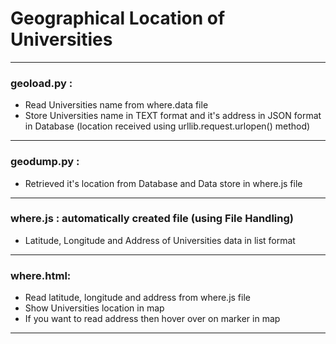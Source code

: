 # Geographical Location of Universities

---
###  geoload.py :
- Read Universities name from where.data file
- Store Universities name in TEXT format and it's address in JSON format in Database (location received using urllib.request.urlopen() method)

---
### geodump.py :  
- Retrieved it's location from Database and Data store in where.js file 

---
### where.js : automatically created file (using File Handling)
- Latitude, Longitude and Address of Universities data in list format  

--- 
### where.html: 
 - Read latitude, longitude and address from where.js file
 - Show Universities location in map
 - If you want to read address then hover over on marker in map
---
